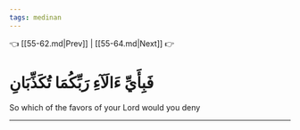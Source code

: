```yaml
---
tags: medinan
---
```


👈 [[55-62.md|Prev]] | [[55-64.md|Next]] 👉

# فَبِأَيِّ ءَالَآءِ رَبِّكُمَا تُكَذِّبَانِ

So which of the favors of your Lord would you deny

---

